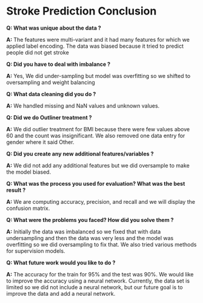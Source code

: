 # Stroke Prediction Conclusion

**Q: What was unique about the data ?**

**A:** The features were multi-variant and it had many features for which we applied label encoding. The data was biased because it tried to predict people did not get stroke

**Q: Did you have to deal with imbalance ?**

**A:** Yes, We did under-sampling but model was overfitting so we shifted to oversampling and weight balancing

**Q: What data cleaning did you do ?**

**A:** We handled missing and NaN values and unknown values.

**Q: Did we do Outliner treatment ?**

**A:** We did outlier treatment for BMI because there were few values above 60 and the count was insignificant.
We also removed one data entry for gender where it said Other.

**Q: Did you create any new additional features/variables ?**

**A:** We did not add any additional features but we did oversample to make the model biased.

**Q: What was the process you used for evaluation?  What was the best result ?**

**A:** We are computing accuracy, precision, and recall and we will display the confusion matrix.

**Q: What were the problems you faced? How did you solve them ?**

**A:** Initially the data was imbalanced so we fixed that with data undersampling and then the data was very less and the model was overfitting so we did oversampling to fix that. We also tried various methods for supervision models.

**Q: What future work would you like to do ?**

**A:** The accuracy for the train for 95%  and the test was 90%. We would like to improve the accuracy using a neural network. Currently, the data set is limited so we did not include a neural network, but our future goal is to improve the data and add a neural network.
